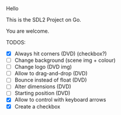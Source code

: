 Hello

This is the SDL2 Project on Go.

You are welcome.

TODOS:
- [x] Always hit corners (DVD) (checkbox?)
- [ ] Change background (scene img + colour)
- [ ] Change logo (DVD img)
- [ ] Allow to drag-and-drop (DVD)
- [ ] Bounce instead of float (DVD)
- [ ] Alter dimensions (DVD)
- [ ] Starting position (DVD)
- [x] Allow to control with keyboard arrows
- [x] Create a checkbox
